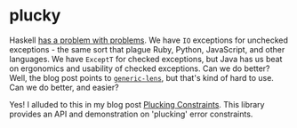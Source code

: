 # plucky

Haskell [has a problem with problems](https://www.parsonsmatt.org/2018/11/03/trouble_with_typed_errors.html).
We have `IO` exceptions for unchecked exceptions - the same sort that plague Ruby, Python, JavaScript, and other languages.
We have `ExceptT` for checked exceptions, but Java has us beat on ergonomics and usability of checked exceptions.
Can we do better?
Well, the blog post points to [`generic-lens`](https://hackage.haskell.org/package/generic-lens), but that's kind of hard to use.
Can we do better, and easier?

Yes! I alluded to this in my blog post [Plucking Constraints](https://www.parsonsmatt.org/2020/01/03/plucking_constraints.html).
This library provides an API and demonstration on 'plucking' error constraints.
